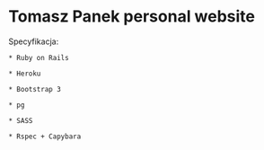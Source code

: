 Tomasz Panek personal website
=============================


Specyfikacja:

	* Ruby on Rails

	* Heroku

	* Bootstrap 3

	* pg

	* SASS

	* Rspec + Capybara


